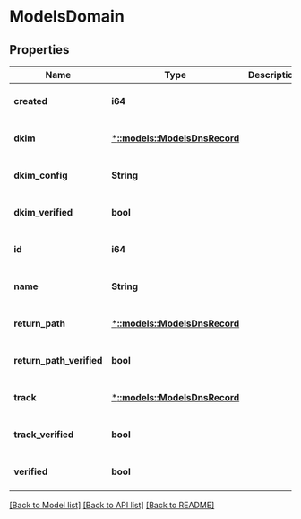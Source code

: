 # ModelsDomain

## Properties
Name | Type | Description | Notes
------------ | ------------- | ------------- | -------------
**created** | **i64** |  | [optional] [default to null]
**dkim** | [***::models::ModelsDnsRecord**](models.DNSRecord.md) |  | [optional] [default to null]
**dkim_config** | **String** |  | [optional] [default to null]
**dkim_verified** | **bool** |  | [optional] [default to null]
**id** | **i64** |  | [optional] [default to null]
**name** | **String** |  | [optional] [default to null]
**return_path** | [***::models::ModelsDnsRecord**](models.DNSRecord.md) |  | [optional] [default to null]
**return_path_verified** | **bool** |  | [optional] [default to null]
**track** | [***::models::ModelsDnsRecord**](models.DNSRecord.md) |  | [optional] [default to null]
**track_verified** | **bool** |  | [optional] [default to null]
**verified** | **bool** |  | [optional] [default to null]

[[Back to Model list]](../README.md#documentation-for-models) [[Back to API list]](../README.md#documentation-for-api-endpoints) [[Back to README]](../README.md)



